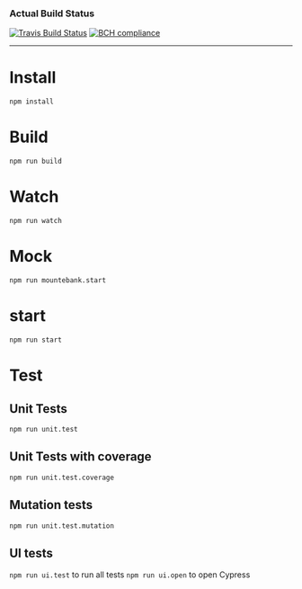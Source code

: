 ### Actual Build Status 
[![Travis Build Status](https://travis-ci.com/Remi-Guijarro/CI-ENSIIE.png)](https://travis-ci.com/Remi-Guijarro/CI-ENSIIE)
[![BCH compliance](https://bettercodehub.com/edge/badge/Remi-Guijarro/CI-ENSIIE?branch=master)](https://bettercodehub.com/)

----
# Install

`npm install`

# Build
`npm run build`

# Watch
`npm run watch`

# Mock
`npm run mountebank.start`

# start
`npm run start`

# Test

## Unit Tests
`npm run unit.test`
## Unit Tests with coverage
`npm run unit.test.coverage`
## Mutation tests
`npm run unit.test.mutation`
## UI tests
`npm run ui.test` to run all tests
`npm run ui.open` to open Cypress 
